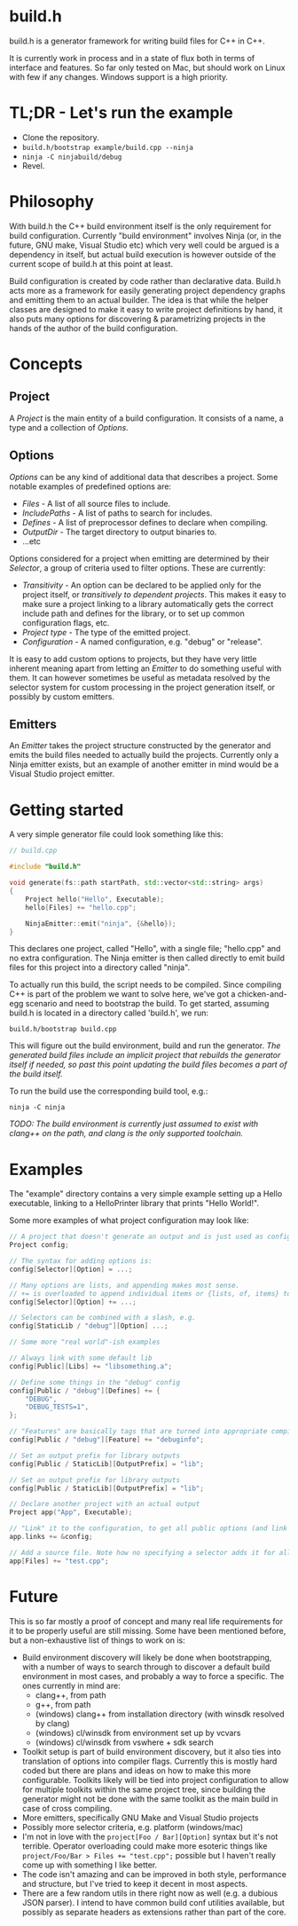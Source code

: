 # build.h
build.h is a generator framework for writing build files for C++ in C++.

It is currently work in process and in a state of flux both in terms of interface and features. So far only tested on Mac, but should work on Linux with few if any changes. Windows support is a high priority. 

# TL;DR - Let's run the example

- Clone the repository.
- `build.h/bootstrap example/build.cpp --ninja`
- `ninja -C ninjabuild/debug`
- Revel.

# Philosophy

With build.h the C++ build environment itself is the only requirement for build configuration. Currently "build environment" involves Ninja (or, in the future, GNU make, Visual Studio etc) which very well could be argued is a dependency in itself, but actual build execution is however outside of the current scope of build.h at this point at least.

Build configuration is created by code rather than declarative data. Build.h acts more as a framework for easily generating project dependency graphs and emitting them to an actual builder. The idea is that while the helper classes are designed to make it easy to write project definitions by hand, it also puts many options for discovering & parametrizing projects in the hands of the author of the build configuration.

# Concepts
## Project
A *Project* is the main entity of a build configuration. It consists of a name, a type and a collection of *Options*.

## Options
*Options* can be any kind of additional data that describes a project. Some notable examples of predefined options are:
* *Files* - A list of all source files to include.
* *IncludePaths* - A list of paths to search for includes.
* *Defines* - A list of preprocessor defines to declare when compiling.
* *OutputDir* - The target directory to output binaries to.
* ...etc

Options considered for a project when emitting are determined by their _Selector_, a group of criteria used to filter options. These are currently:
* *Transitivity* - An option can be declared to be applied only for the project itself, or _transitively to dependent projects_. This makes it easy to make sure a project linking to a library automatically gets the correct include path and defines for the library, or to set up common configuration flags, etc. 
* *Project type* - The type of the emitted project.
* *Configuration* - A named configuration, e.g. "debug" or "release".

It is easy to add custom options to projects, but they have very little inherent meaning apart from letting an *Emitter* to do something useful with them. It can however sometimes be useful as metadata resolved by the selector system for custom processing in the project generation itself, or possibly by custom emitters.

## Emitters
An *Emitter* takes the project structure constructed by the generator and emits the build files needed to actually build the projects. Currently only a Ninja emitter exists, but an example of another emitter in mind would be a Visual Studio project emitter.

# Getting started

A very simple generator file could look something like this:
```c++
// build.cpp

#include "build.h"

void generate(fs::path startPath, std::vector<std::string> args)
{
    Project hello("Hello", Executable);
    hello[Files] += "hello.cpp";

    NinjaEmitter::emit("ninja", {&hello});
}
```

This declares one project, called "Hello", with a single file; "hello.cpp" and no extra configuration. The Ninja emitter is then called directly to emit build files for this project into a directory called "ninja".

To actually run this build, the script needs to be compiled. Since compiling C++ is part of the problem we want to solve here, we've got a chicken-and-egg scenario and need to bootstrap the build. To get started, assuming build.h is located in a directory called 'build.h', we run:
```
build.h/bootstrap build.cpp
```
This will figure out the build environment, build and run the generator. *The generated build files include an implicit project that rebuilds the generator itself if needed, so past this point updating the build files becomes a part of the build itself.*

To run the build use the corresponding build tool, e.g.:
```
ninja -C ninja
```

*TODO: The build environment is currently just assumed to exist with clang++ on the path, and clang is the only supported toolchain.*

# Examples
The "example" directory contains a very simple example setting up a Hello executable, linking to a HelloPrinter library that prints "Hello World!".

Some more examples of what project configuration may look like:
```c++
// A project that doesn't generate an output and is just used as configuration doesn't need a name or type 
Project config;

// The syntax for adding options is:
config[Selector][Option] = ...;

// Many options are lists, and appending makes most sense.
// += is overloaded to append individual items or {lists, of, items} to Option vectors
config[Selector][Option] += ...;

// Selectors can be combined with a slash, e.g.
config[StaticLib / "debug"][Option] ...;

// Some more "real world"-ish examples

// Always link with some default lib
config[Public][Libs] += "libsomething.a";

// Define some things in the "debug" config
config[Public / "debug"][Defines] += { 
    "DEBUG", 
    "DEBUG_TESTS=1",
}; 

// "Features" are basically tags that are turned into appropriate compiler flags when compiling
config[Public / "debug"][Feature] += "debuginfo";

// Set an output prefix for library outputs
config[Public / StaticLib][OutputPrefix] = "lib";

// Set an output prefix for library outputs
config[Public / StaticLib][OutputPrefix] = "lib";

// Declare another project with an actual output
Project app("App", Executable);

// "Link" it to the configuration, to get all public options (and link to outputs if any) from it
app.links += &config;

// Add a source file. Note how no specifying a selector adds it for all configurations, local to the project (no transitivity).
app[Files] += "test.cpp";
```

# Future

This is so far mostly a proof of concept and many real life requirements for it to be properly useful are still missing. Some have been mentioned before, but a non-exhaustive list of things to work on is:
* Build environment discovery will likely be done when bootstrapping, with a number of ways to search through to discover a default build environment in most cases, and probably a way to force a specific. The ones currently in mind are:
    * clang++, from path
    * g++, from path
    * (windows) clang++ from installation directory (with winsdk resolved by clang)
    * (windows) cl/winsdk from environment set up by vcvars
    * (windows) cl/winsdk from vswhere + sdk search
* Toolkit setup is part of build environment discovery, but it also ties into translation of options into compiler flags. Currently this is mostly hard coded but there are plans and ideas on how to make this more configurable. Toolkits likely will be tied into project configuration to allow for multiple toolkits within the same project tree, since building the generator might not be done with the same toolkit as the main build in case of cross compiling.
* More emitters, specifically GNU Make and Visual Studio projects
* Possibly more selector criteria, e.g. platform (windows/mac)
* I'm not in love with the `project[Foo / Bar][Option]` syntax but it's not terrible. Operator overloading could make more esoteric things like `project/Foo/Bar > Files += "test.cpp";` possible but I haven't really come up with something I like better.
* The code isn't amazing and can be improved in both style, performance and structure, but I've tried to keep it decent in most aspects.
* There are a few random utils in there right now as well (e.g. a dubious JSON parser). I intend to have common build conf utilities available, but possibly as separate headers as extensions rather than part of the core.